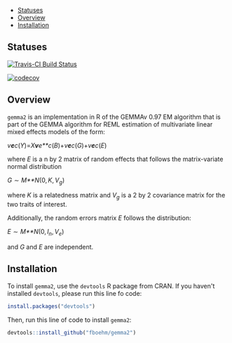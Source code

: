 
-   [Statuses](#statuses)
-   [Overview](#overview)
-   [Installation](#installation)

Statuses
--------

[![Travis-CI Build Status](https://travis-ci.org/fboehm/gemma2.svg?branch=master)](https://travis-ci.org/fboehm/gemma2)

[![codecov](https://codecov.io/gh/fboehm/gemma2/branch/master/graph/badge.svg)](https://codecov.io/gh/fboehm/gemma2)

<!-- README.md is generated from README.Rmd. Please edit that file -->
Overview
--------

`gemma2` is an implementation in R of the GEMMAv 0.97 EM algorithm that is part of the GEMMA algorithm for REML estimation of multivariate linear mixed effects models of the form:

*v**e**c*(*Y*)=*X**v**e**c*(*B*)+*v**e**c*(*G*)+*v**e**c*(*E*)

where *E* is a n by 2 matrix of random effects that follows the matrix-variate normal distribution

*G* ∼ *M**N*(0, *K*, *V*<sub>*g*</sub>)

where *K* is a relatedness matrix and *V*<sub>*g*</sub> is a 2 by 2 covariance matrix for the two traits of interest.

Additionally, the random errors matrix *E* follows the distribution:

*E* ∼ *M**N*(0, *I*<sub>*n*</sub>, *V*<sub>*e*</sub>)

and *G* and *E* are independent.

Installation
------------

To install `gemma2`, use the `devtools` R package from CRAN. If you haven't installed `devtools`, please run this line fo code:

``` r
install.packages("devtools")
```

Then, run this line of code to install `gemma2`:

``` r
devtools::install_github("fboehm/gemma2")
```
